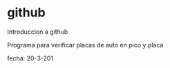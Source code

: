 # github
Introduccion a github

Programa para verificar placas de auto en pico y placa

fecha: 20-3-201
